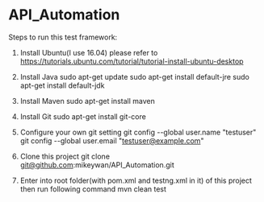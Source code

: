 # API_Automation
Steps to run this test framework:
1. Install Ubuntu(I use 16.04)
   please refer to https://tutorials.ubuntu.com/tutorial/tutorial-install-ubuntu-desktop

2. Install Java
   sudo apt-get update
   sudo apt-get install default-jre
   sudo apt-get install default-jdk

3. Install Maven
   sudo apt-get install maven

4. Install Git
   sudo apt-get install git-core

5. Configure your own git setting
   git config --global user.name "testuser"
   git config --global user.email "testuser@example.com"

6. Clone this project
   git clone git@github.com:mikeywan/API_Automation.git

7. Enter into root folder(with pom.xml and testng.xml in it) of this project then run following command
   mvn clean test 

